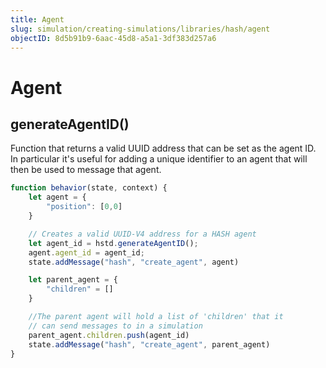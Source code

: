 ```yaml
---
title: Agent
slug: simulation/creating-simulations/libraries/hash/agent
objectID: 8d5b91b9-6aac-45d8-a5a1-3df383d257a6
---
```


# Agent

## generateAgentID()

Function that returns a valid UUID address that can be set as the agent ID. In particular it's useful for adding a unique identifier to an agent that will then be used to message that agent.

```javascript
function behavior(state, context) {
    let agent = {
        "position": [0,0]
    }

    // Creates a valid UUID-V4 address for a HASH agent
    let agent_id = hstd.generateAgentID();
    agent.agent_id = agent_id;
    state.addMessage("hash", "create_agent", agent)

    let parent_agent = {
        "children" = []
    }

    //The parent agent will hold a list of 'children' that it
    // can send messages to in a simulation
    parent_agent.children.push(agent_id)
    state.addMessage("hash", "create_agent", parent_agent)
}
```

